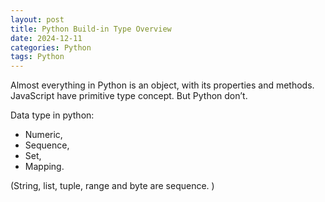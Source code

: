 ```yaml
---
layout: post
title: Python Build-in Type Overview
date: 2024-12-11
categories: Python
tags: Python
---
```



Almost everything in Python is an object, with its properties and methods.
JavaScript have primitive type concept. But Python don’t.

Data type in python: 
- Numeric, 
- Sequence,
- Set,
- Mapping.

(String, list, tuple, range and byte are sequence. )
